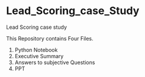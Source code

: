# Lead_Scoring_case_Study
Lead Scoring case study

This Repository contains Four Files.

1. Python Notebook
2. Executive Summary
3. Answers to subjective Questions
4. PPT
